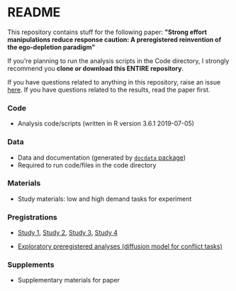 # README

This repository contains stuff for the following paper: **"Strong effort manipulations reduce response caution: A preregistered reinvention of the ego-depletion paradigm"**

If you're planning to run the analysis scripts in the Code directory, I strongly recommend you **clone or download this ENTIRE repository**.

If you have questions related to anything in this repository, raise an issue [here](https://github.com/hauselin/depletion_bayes/issues). If you have questions related to the results, read the paper first.

### Code

* Analysis code/scripts (written in R version 3.6.1 2019-07-05)

### Data

* Data and documentation (generated by [`docdata` package](https://hauselin.github.io/docdata/))
* Required to run code/files in the code directory

### Materials

* Study materials: low and high demand tasks for experiment	

### Pregistrations

* [Study 1](https://osf.io/hhn3s/), [Study 2](https://osf.io/xp7hn/), [Study 3](https://osf.io/6p8t4/), [Study 4](https://osf.io/6sncm/)

* [Exploratory preregistered analyses (diffusion model for conflict tasks)](https://osf.io/7qcxa)

### Supplements

* Supplementary materials for paper
